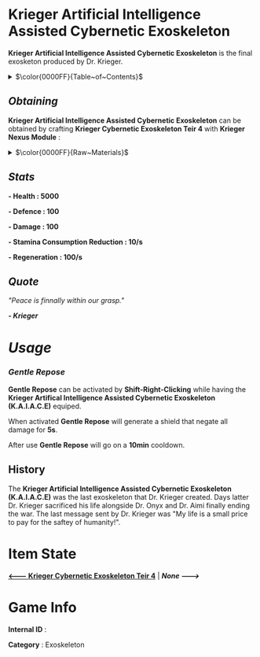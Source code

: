 # Krieger Artificial Intelligence Assisted Cybernetic Exoskeleton

**Krieger Artificial Intelligence Assisted Cybernetic Exoskeleton** is the final exosketon produced by Dr. Krieger. 

<details><summary>$\color{0000FF}{Table~of~Contents}$</a></summary>

 1.  [Obtaining](#obtaining)

</details>


## $Obtaining$

**Krieger Artificial Intelligence Assisted Cybernetic Exoskeleton** can be obtained by crafting **Krieger Cybernetic Exoskeleton Teir 4** with **Krieger Nexus Module** : 

<details><summary>$\color{0000FF}{Raw~Materials}$</a></summary>
 
 1. [**Krieger Cybernetic Exoskeleton Teir 4**](https://github.com/Nox-Erebos/LoneMartian/blob/main/Game%20Items/Armor/Krieger%20Cybernetic%20Exoskeleton%20Teir%204.md)

 2. $[**Krieger Nexus Module**](https://github.com/Nox-Erebos/LoneMartian/blob/main/Game%20Items/Upgrade%20Modules/Krieger%20Nexus%20Module%20(K.N.M).md)$
 
</details>

## $Stats$

**- Health : 5000**

**- Defence : 100**

**- Damage : 100**

**- Stamina Consumption Reduction : 10/s**

**- Regeneration : 100/s**

## $Quote$

*"Peace is finnally within our grasp."*

***- Krieger***

# $Usage$

### ${Gentle~Repose}$

**Gentle Repose** can be activated by **Shift-Right-Clicking** while having the **Krieger Artifical Intelligence Assisted Cybernetic Exoskeleton (K.A.I.A.C.E)** equiped.

When activated **Gentle Repose** will generate a shield that negate all damage for **5s**.

After use **Gentle Repose** will go on a **10min** cooldown.

## History 

The **Krieger Artificial Intelligence Assisted Cybernetic Exoskeleton (K.A.I.A.C.E)** was the last exoskeleton that Dr. Krieger created. Days latter Dr. Krieger sacrificed his life alongside Dr. Onyx and Dr. Aimi finally ending the war. The last message sent by Dr. Krieger was "My life is a small price to pay for the saftey of humanity!".

# Item State

[**<--- Krieger Cybernetic Exoskeleton Teir 4**](https://github.com/AlphaMC0/Lone-Martian/blob/main/Armor/Krieger%20Cybernetic%20Exoskeleton%20Teir%204.md) | ***None --->***

# Game Info

**Internal ID** : 

**Category** : Exoskeleton

